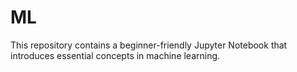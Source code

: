 # ML
This repository contains a beginner-friendly Jupyter Notebook that introduces essential concepts in machine learning.
